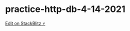# practice-http-db-4-14-2021

[Edit on StackBlitz ⚡️](https://stackblitz.com/edit/practice-http-db-4-14-2021)